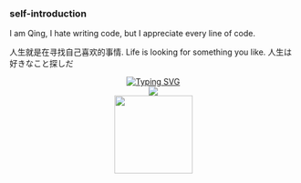 ### self-introduction
I am  Qing, I hate writing code, but I appreciate every line of code.

人生就是在寻找自己喜欢的事情.
Life is looking for something you like.
人生は好きなこと探しだ

  
<div align="center">
  <a href="https://blog.sunguoqi.com/">
    <img src="https://readme-typing-svg.demolab.com?font=Fira+Code&pause=1000&width=435&lines=Have a nice day~;一切困难都是上天发起的成长邀请函!&center=true&size=27" alt="Typing SVG" />
  </a>
</div>

<div align="center"> <img src="https://metrics.lecoq.io/zhugeqing42?template=classic&config.timezone=Asia%2FShanghai"> </div>

<div align="center"> <img height="137px" src="https://github-readme-stats.vercel.app/api?username=zhugeqing42&hide_title=true&hide_border=true&show_icons=trueline_height=21&text_color=000&icon_color=000&bg_color=0,ea6161,ffc64d,fffc4d,52fa5a&theme=graywhite" /> </div>

<!--
**zhugeqing42/zhugeqing42** is a ✨ _special_ ✨ repository because its `README.md` (this file) appears on your GitHub profile.

Here are some ideas to get you started:

- 🔭 I’m currently working on ...
- 🌱 I’m currently learning ...
- 👯 I’m looking to collaborate on ...
- 🤔 I’m looking for help with ...
- 💬 Ask me about ...
- 📫 How to reach me: ...
- 😄 Pronouns: ...
- ⚡ Fun fact: ...
-->
